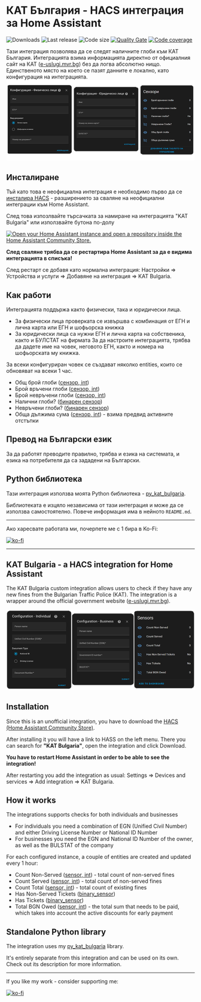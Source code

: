 # КАТ България - HACS интеграция за Home Assistant

![Downloads](https://img.shields.io/github/downloads/nedevski/hass_kat_bulgaria/latest/total?style=flat-square)
![Last release](https://img.shields.io/github/release-date/nedevski/hacs_kat_bulgaria?style=flat-square)
![Code size](https://img.shields.io/github/languages/code-size/nedevski/hacs_kat_bulgaria?style=flat-square)
[![Quality Gate](https://img.shields.io/sonar/quality_gate/Nedevski_hass_kat_bulgaria?server=https%3A%2F%2Fsonarcloud.io&style=flat-square)](https://sonarcloud.io/summary/overall?id=Nedevski_hass_kat_bulgaria&branch=main)
[![Code coverage](https://img.shields.io/sonar/coverage/Nedevski_hass_kat_bulgaria?server=https%3A%2F%2Fsonarcloud.io&style=flat-square)](https://sonarcloud.io/component_measures?id=Nedevski_hass_kat_bulgaria&metric=coverage&view=list)

Тази интеграция позволява да се следят наличните глоби към КАТ България. Интеграцията взима информацията директно от официалния сайт на КАТ ([e-uslugi.mvr.bg](https://e-uslugi.mvr.bg/services/kat-obligations)) без да логва абсолютно нищо. Единственото място на което се пазят данните е локално, като конфигурация на интеграцията.
![Config flow](https://raw.githubusercontent.com/Nedevski/hass_kat_bulgaria/main/images/screenshots-bg.png)

## Инсталиране

Тъй като това е неофициална интеграция е необходимо първо да се [инсталира HACS](https://hacs.xyz/docs/setup/download) - разширението за сваляне на неофициални интеграции към Home Assistant.

След това изпозлвайте търсачката за намиране на интеграцията "KAT Bulgaria" или използвайте бутона по-долу

[![Open your Home Assistant instance and open a repository inside the Home Assistant Community Store.](https://my.home-assistant.io/badges/hacs_repository.svg)](https://my.home-assistant.io/redirect/hacs_repository/?owner=Nedevski&repository=hass_kat_bulgaria&category=integration)

**След сваляне трябва да се рестартира Home Assistant за да е видима интеграцията в списъка!**

След рестарт се добавя като нормална интеграция: Настройки => Устройства и услуги => Добавяне на интеграция => KAT Bulgaria.

## Как работи

Интеграцията поддържа както физически, така и юридически лица.

- За физически лица проверката се извършва с комбинация от ЕГН и лична карта или ЕГН и шофьорска книжка
- За юридически лица са нужни ЕГН и лична карта на собственика, както и БУЛСТАТ на фирмата
  За да настроите интеграцията, трябва да дадете име на човек, неговото ЕГН, както и номера на шофьорската му книжка.

За всеки конфигуриран човек се създават няколко entities, които се обновяват на всеки 1 час.

- Общ брой глоби ([сензор, int](https://www.home-assistant.io/integrations/binary_sensor/))
- Брой връчени глоби ([сензор, int](https://www.home-assistant.io/integrations/binary_sensor/))
- Брой невръчени глоби ([сензор, int](https://www.home-assistant.io/integrations/binary_sensor/))
- Налични глоби? ([бинарен сензор](https://www.home-assistant.io/integrations/binary_sensor/))
- Невръчени глоби? ([бинарен сензор](https://www.home-assistant.io/integrations/binary_sensor/))
- Обща дължима сума ([сензор, int](https://www.home-assistant.io/integrations/binary_sensor/)) - взима предвид активните отстъпки

## Превод на Български език

За да работят преводите правилно, трябва и езика на системата, и езика на потребителя да са зададени на Български.

## Python библиотека

Тази интеграция използва моята Python библиотека - [py_kat_bulgaria](https://github.com/Nedevski/py_kat_bulgaria).

Библиотеката е изцяло независима от тази интеграция и може да се използва самостоятелно. Повече информация има в нейното `README.md`.

---

Ако харесвате работата ми, почерпете ме с 1 бира в Ko-Fi:

[![ko-fi](https://ko-fi.com/img/githubbutton_sm.svg)](https://ko-fi.com/nedevski/tip)

---

## KAT Bulgaria - a HACS integration for Home Assistant

The KAT Bulgaria custom integration allows users to check if they have any new fines from the Bulgarian Traffic Police (KAT). The integration is a wrapper around the official government website ([e-uslugi.mvr.bg](https://e-uslugi.mvr.bg/services/kat-obligations)).

![Config flow](https://raw.githubusercontent.com/Nedevski/hass_kat_bulgaria/main/images/screenshots-en.png)

## Installation

Since this is an unofficial integration, you have to download the [HACS (Home Assistant Community Store)](https://hacs.xyz/docs/setup/download).

After installing it you will have a link to HASS on the left menu. There you can search for **"KAT Bulgaria"**, open the integration and click Download.

**You have to restart Home Assistant in order to be able to see the integration!**

After restarting you add the integration as usual: Settings => Devices and services => Add integration => KAT Bulgaria.

## How it works

The integrations supports checks for both individuals and businesses

- For individuals you need a combination of EGN (Unified Civil Number) and either Driving License Number or National ID Number
- For businesses you need the EGN and National ID Number of the owner, as well as the BULSTAT of the company

For each configured instance, a couple of entities are created and updated every 1 hour:

- Count Non-Served ([sensor, int](https://www.home-assistant.io/integrations/binary_sensor/)) - total count of non-served fines
- Count Served ([sensor, int](https://www.home-assistant.io/integrations/binary_sensor/)) - total count of non-served fines
- Count Total ([sensor, int](https://www.home-assistant.io/integrations/binary_sensor/)) - total count of existing fines
- Has Non-Served Tickets ([binary_sensor](https://www.home-assistant.io/integrations/binary_sensor/))
- Has Tickets ([binary_sensor](https://www.home-assistant.io/integrations/binary_sensor/))
- Total BGN Owed ([sensor, int](https://www.home-assistant.io/integrations/binary_sensor/)) - the total sum that needs to be paid, which takes into account the active discounts for early payment

## Standalone Python library

The integration uses my [py_kat_bulgaria](https://github.com/Nedevski/py_kat_bulgaria) library.

It's entirely separate from this integration and can be used on its own. Check out its description for more information.

---

If you like my work - consider supporting me:

[![ko-fi](https://ko-fi.com/img/githubbutton_sm.svg)](https://ko-fi.com/nedevski/tip)
